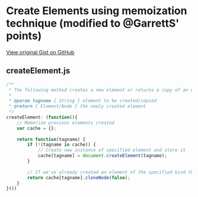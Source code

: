 # Create Elements using memoization technique (modified to @GarrettS' points)

[View original Gist on GitHub](https://gist.github.com/Integralist/1247263)

## createElement.js

```javascript
/**
 * The following method creates a new element or returns a copy of an element already created by this script.
 *
 * @param tagname { String } element to be created/copied
 * @return { Element/Node } the newly created element
 */
createElement: (function(){
	// Memorize previous elements created
	var cache = {};
	
	return function(tagname) {
		if (!(tagname in cache)) {
			// Create new instance of specified element and store it
			cache[tagname] = document.createElement(tagname);
		}
		
		// If we've already created an element of the specified kind then duplicate it
		return cache[tagname].cloneNode(false);
	}
}())
```

